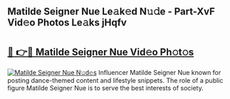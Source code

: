 ## Matilde Seigner Nue Le𝚊k𝚎d N𝚞𝚍e - Part-XvF Vid𝚎o Photos Le𝚊ks jHqfv

# <h2><a href="http://fb35g7a.evod.top/?m=Matilde+Seigner+Nue">🔗 👉🔴 Matilde Seigner Nue Vid𝚎o Ph𝚘t𝚘s</a></h2>

[![Matilde Seigner Nue N𝚞d𝚎s](https://i.imgur.com/8V9OHl7.gif)](http://fb35g7a.evod.top/?m=Matilde+Seigner+Nue)
Influencer Matilde Seigner Nue known for posting dance-themed content and lifestyle snippets. The role of a public figure Matilde Seigner Nue is to serve the best interests of society. 
